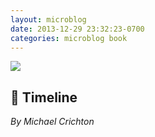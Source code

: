 ```yaml
---
layout: microblog
date: 2013-12-29 23:32:23-0700
categories: microblog book
---
```

![](dayone-moment://6BEB67D3F31D48379E8221C21E1F2227)

## 📖 Timeline
*By Michael Crichton*